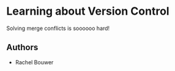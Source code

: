 # Learning about Version Control
Solving merge conflicts is soooooo hard!
## Authors
- Rachel Bouwer

